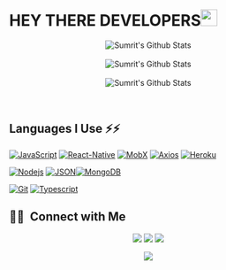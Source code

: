 # HEY THERE DEVELOPERS<img src="https://raw.githubusercontent.com/MartinHeinz/MartinHeinz/master/wave.gif" width="30px" height='30px'>
<p align='center' >
  <img align="center" src="https://github-readme-stats.vercel.app/api?username=smgrv123&include_all_commits=true&count_private=true&show_icons=true&line_height=20&title_color=7A7ADB&icon_color=2234AE&text_color=D3D3D3&bg_color=0,000000,130F40" alt="Sumrit's Github Stats">
</br>
</br>
<img align="center" src="https://github-readme-streak-stats.herokuapp.com/?user=smgrv123&theme=dark" alt="Sumrit's Github Stats">
</br>
</br>
<img align="center" src="https://github-readme-stats.vercel.app/api/top-langs/?username=smgrv123&show_icons=true&line_height=20&title_color=7A7ADB&icon_color=2234AE&text_color=D3D3D3&bg_color=0,000000,130F40" alt="Sumrit's Github Stats">
</p>
<br />

## Languages I Use ⚡⚡

[![JavaScript](https://img.shields.io/badge/-JavaScript-black?style=flat&logo=javascript&link=https://github.com/smgrv123)](https://github.com/smgrv123) [![React-Native](https://img.shields.io/badge/-ReactNative-black?style=flat&logo=react&link=https://github.com/smgrv123)](https://github.com/smgrv123) [![MobX](https://img.shields.io/badge/-MobX-gray?style=flat&logo=mobx&link=https://github.com/smgrv123)](https://gitlab.com/smgrv123) [![Axios](https://img.shields.io/badge/-Axios-02569B?style=flat&logo=axios&link=https://github.com/smgrv123)](https://github.com/smgrv123)
 [![Heroku](https://img.shields.io/badge/-Heroku-gray?style=flat&logo=heroku&link=https://github.com/smgrv123)](https://github.com/smgrv123)  

[![Nodejs](https://img.shields.io/badge/-Nodejs-green?style=flat&logo=Node.js&link=https://github.com/smgrv123)](https://github.com/smgrv123)  [![JSON](https://img.shields.io/badge/-json-02569B?style=flat&logo=json&link=https://github.com/smgrv123)](https://github.com/smgrv123)[![MongoDB](https://img.shields.io/badge/-MongoDB-FCA121?style=flat&logo=mongodb&link=https://github.com/smgrv123)](https://gitlab.com/smgrv123) 

[![Git](https://img.shields.io/badge/-Git-black?style=flat&logo=git&link=https://github.com/smgrv123)](https://github.com/smgrv123) [![Typescript](https://img.shields.io/badge/-TypeScript-white?style=flat&logo=typescript&link=https://github.com/smgrv123)](https://github.com/smgrv123)



## 🤝🏻 &nbsp;Connect with Me

<p align="center">
<a href="https://www.linkedin.com/in/sumrit-grover-1689351aa/"><img src="https://img.shields.io/badge/-Sumrit%20Grover-0077B5?style=flat&logo=Linkedin&logoColor=white"/></a>
<a href="mailto:sg6645@srmist.edu.in"><img src="https://img.shields.io/badge/-Sumrit Grover-D14836?style=flat&logo=Gmail&logoColor=white"/></a>
<a href="https://instagram.com/sm.grv"><img src="https://img.shields.io/badge/-@sm.grv-E4405F?style=flat&logo=Instagram&logoColor=white"/></a>
</p>
<p align="center" ><img src="https://komarev.com/ghpvc/?username=smgrv123&style=flat&color=e06c75&label=visitors"/></p>
<!--
**smgrv123/smgrv123** is a ✨ _special_ ✨ repository because its `README.md` (this file) appears on your GitHub profile.

Here are some ideas to get you started:

- 🔭 I’m currently working on ...
- 🌱 I’m currently learning ...
- 👯 I’m looking to collaborate on ...
- 🤔 I’m looking for help with ...
- 💬 Ask me about ...
- 📫 How to reach me: ...
- 😄 Pronouns: ...
- ⚡ Fun fact: ...
-->
